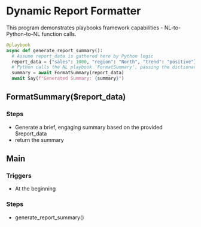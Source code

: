 # Dynamic Report Formatter
This program demonstrates playbooks framework capabilities - NL-to-Python-to-NL function calls.

```python
@playbook
async def generate_report_summary():
  # Assume report_data is gathered here by Python logic
  report_data = {"sales": 1000, "region": "North", "trend": "positive"}
  # Python calls the NL playbook 'FormatSummary', passing the dictionary
  summary = await FormatSummary(report_data)
  await Say(f"Generated Summary: {summary}")
```

## FormatSummary($report_data)
### Steps
- Generate a brief, engaging summary based on the provided $report_data
- return the summary

## Main
### Triggers
- At the beginning
### Steps
- generate_report_summary()
